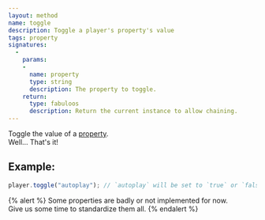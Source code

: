 ```yaml
---
layout: method
name: toggle
description: Toggle a player's property's value
tags: property
signatures:
  -
    params:
    -
      name: property
      type: string
      description: The property to toggle.
    return:
      type: fabuloos
      description: Return the current instance to allow chaining.
---
```


Toggle the value of a [property](/documentation/properties.html).  
Well… That's it!

## Example:
```js
player.toggle("autoplay"); // `autoplay` will be set to `true` or `false`, nobody knows.
```

{% alert %}
Some properties are badly or not implemented for now.  
Give us some time to standardize them all.
{% endalert %}